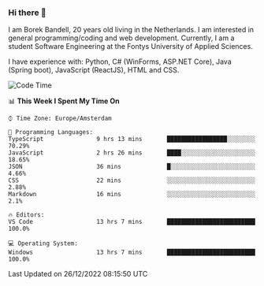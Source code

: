 ### Hi there 👋

I am Borek Bandell, 20 years old living in the Netherlands. I am interested in general programming/coding and web development. Currently, I am a student Software Engineering at the Fontys University of Applied Sciences.

I have experience with: Python, C# (WinForms, ASP.NET Core), Java (Spring boot), JavaScript (ReactJS), HTML and CSS.

<!--START_SECTION:waka-->
![Code Time](http://img.shields.io/badge/Code%20Time-327%20hrs%2017%20mins-blue)

📊 **This Week I Spent My Time On** 

```text
⌚︎ Time Zone: Europe/Amsterdam

💬 Programming Languages: 
TypeScript               9 hrs 13 mins       █████████████████░░░░░░░░   70.29% 
JavaScript               2 hrs 26 mins       ████░░░░░░░░░░░░░░░░░░░░░   18.65% 
JSON                     36 mins             █░░░░░░░░░░░░░░░░░░░░░░░░   4.66% 
CSS                      22 mins             ░░░░░░░░░░░░░░░░░░░░░░░░░   2.88% 
Markdown                 16 mins             ░░░░░░░░░░░░░░░░░░░░░░░░░   2.1%

🔥 Editors: 
VS Code                  13 hrs 7 mins       █████████████████████████   100.0%

💻 Operating System: 
Windows                  13 hrs 7 mins       █████████████████████████   100.0%

```


 Last Updated on 26/12/2022 08:15:50 UTC
<!--END_SECTION:waka-->

<!--**tcBorek2002/tcBorek2002** is a ✨ _special_ ✨ repository because its `README.md` (this file) appears on your GitHub profile.

Here are some ideas to get you started:

- 🔭 I’m currently working on ...
- 🌱 I’m currently learning ...
- 👯 I’m looking to collaborate on ...
- 🤔 I’m looking for help with ...
- 💬 Ask me about ...
- 📫 How to reach me: ...
- 😄 Pronouns: ...
- ⚡ Fun fact: ...
-->
